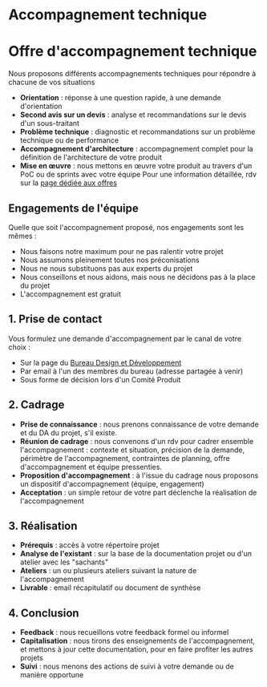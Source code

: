 # Accompagnement technique

# Offre d'accompagnement technique
Nous proposons différents accompagnements techniques pour répondre à chacune de vos situations
- **Orientation** : réponse à une question rapide, à une demande d'orientation
- **Second avis sur un devis** : analyse et recommandations sur le devis d'un sous-traitant
- **Problème technique** : diagnostic et recommandations sur un problème technique ou de performance
- **Accompagnement d'architecture** : accompagnement complet pour la définition de l'architecture de votre produit
- **Mise en œuvre** : nous mettons en œuvre votre produit au travers d'un PoC ou de sprints avec votre équipe
Pour une information détaillée, rdv sur la [page dédiée aux offres](https://msociauxfr.sharepoint.com/teams/BureauDesignDev/SitePages/Technologie.aspx)

## Engagements de l'équipe
Quelle que soit l'accompagnement proposé, nos engagements sont les mêmes :
- Nous faisons notre maximum pour ne pas ralentir votre projet
- Nous assumons pleinement toutes nos préconisations
- Nous ne nous substituons pas aux experts du projet
- Nous conseillons et nous aidons, mais nous ne décidons pas à la place du projet
- L'accompagnement est gratuit

## 1. Prise de contact
Vous formulez une demande d'accompagnement par le canal de votre choix :
- Sur la page du [Bureau Design et Développement](https://msociauxfr.sharepoint.com/teams/BureauDesignDev/SitePages/AccueilDD.aspx)
- Par email à l'un des membres du bureau (adresse partagée à venir)
- Sous forme de décision lors d'un Comité Produit

## 2. Cadrage
- **Prise de connaissance** : nous prenons connaissance de votre demande et du DA du projet, s'il existe.
- **Réunion de cadrage** : nous convenons d'un rdv pour cadrer ensemble l'accompagnement : contexte et situation, précision de la demande, périmètre de l'accompagnement, contraintes de planning, offre d'accompagnement et équipe pressenties.
- **Proposition d'accompagnement** : à l'issue du cadrage nous proposons un dispositif d'accompagnement (équipe, engagement)
- **Acceptation** : un simple retour de votre part déclenche la réalisation de l'accompagnement

## 3. Réalisation
- **Prérequis** : accès à votre répertoire projet
- **Analyse de l'existant** : sur la base de la documentation projet ou d'un atelier avec les "sachants"
- **Ateliers** : un ou plusieurs ateliers suivant la nature de l'accompagnement
- **Livrable** : email récapitulatif ou document de synthèse

## 4. Conclusion
- **Feedback** : nous recueillons votre feedback formel ou informel
- **Capitalisation** : nous tirons des enseignements de l'accompagnement, et mettons à jour cette documentation, pour en faire profiter les autres projets
- **Suivi** : nous menons des actions de suivi à votre demande ou de manière opportune